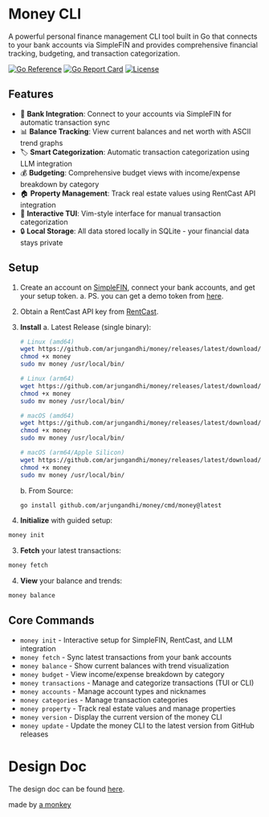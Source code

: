 # Money CLI

A powerful personal finance management CLI tool built in Go that connects to your bank accounts via SimpleFIN and provides comprehensive financial tracking, budgeting, and transaction categorization.

[![Go Reference](https://pkg.go.dev/badge/github.com/:user/:repo.svg)](https://pkg.go.dev/github.com/:user/:repo)
[![Go Report Card](https://goreportcard.com/badge/gojp/goreportcard)](https://goreportcard.com/report/:user/:repo) 
[![License](https://img.shields.io/github/license/:user/:repo)](https://github.com/:user/:repo/blob/main/LICENSE)


## Features
- 🏦 **Bank Integration**: Connect to your accounts via SimpleFIN for automatic transaction sync
- 📊 **Balance Tracking**: View current balances and net worth with ASCII trend graphs
- 🏷️ **Smart Categorization**: Automatic transaction categorization using LLM integration
- 💰 **Budgeting**: Comprehensive budget views with income/expense breakdown by category
- 🏠 **Property Management**: Track real estate values using RentCast API integration
- 📱 **Interactive TUI**: Vim-style interface for manual transaction categorization
- 🔒 **Local Storage**: All data stored locally in SQLite - your financial data stays private

## Setup

1. Create an account on [SimpleFIN](https://beta-bridge.simplefin.com), connect your bank accounts, and get your setup token.
   a. PS. you can get a demo token from [here](https://beta-bridge.simplefin.org/info/developers).
3. Obtain a RentCast API key from [RentCast](https://www.rentcast.io).

1. **Install**
    a. Latest Release (single binary):
    ```bash
    # Linux (amd64)
    wget https://github.com/arjungandhi/money/releases/latest/download/money-linux-amd64 -O money
    chmod +x money
    sudo mv money /usr/local/bin/

    # Linux (arm64)
    wget https://github.com/arjungandhi/money/releases/latest/download/money-linux-arm64 -O money
    chmod +x money
    sudo mv money /usr/local/bin/

    # macOS (amd64)
    wget https://github.com/arjungandhi/money/releases/latest/download/money-darwin-amd64 -O money
    chmod +x money
    sudo mv money /usr/local/bin/

    # macOS (arm64/Apple Silicon)
    wget https://github.com/arjungandhi/money/releases/latest/download/money-darwin-arm64 -O money
    chmod +x money
    sudo mv money /usr/local/bin/
    ```
    b. From Source:
    ```bash
    go install github.com/arjungandhi/money/cmd/money@latest
    ```

2. **Initialize** with guided setup:
```bash
money init
```

3. **Fetch** your latest transactions:
```bash
money fetch
```

4. **View** your balance and trends:
```bash
money balance
```

## Core Commands

- `money init` - Interactive setup for SimpleFIN, RentCast, and LLM integration
- `money fetch` - Sync latest transactions from your bank accounts
- `money balance` - Show current balances with trend visualization
- `money budget` - View income/expense breakdown by category
- `money transactions` - Manage and categorize transactions (TUI or CLI)
- `money accounts` - Manage account types and nicknames
- `money categories` - Manage transaction categories
- `money property` - Track real estate values and manage properties
- `money version` - Display the current version of the money CLI
- `money update` - Update the money CLI to the latest version from GitHub releases

# Design Doc
The design doc can be found [here](docs/design.md).

made by [a monkey](www.arjungandhi.com)
